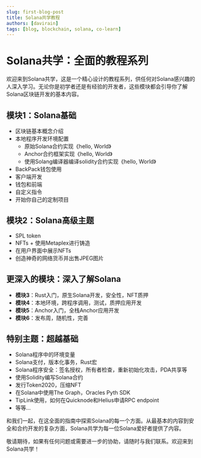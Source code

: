 ```yaml
---
slug: first-blog-post
title: Solana共学教程
authors: [davirain]
tags: [blog, blockchain, solana, co-learn]
---
```


<!-- truncate -->

# Solana共学：全面的教程系列

欢迎来到Solana共学，这是一个精心设计的教程系列，供任何对Solana感兴趣的人深入学习。无论你是初学者还是有经验的开发者，这些模块都会引导你了解Solana区块链开发的基本内容。

## 模块1：Solana基础

- 区块链基本概念介绍
- 本地程序开发环境配置
    - 原始Solana合约实现《hello, World》
    - Anchor合约框架实现《hello, World》
    - 使用Solang编译器编译solidity合约实现《hello, World》
- BackPack钱包使用
- 客户端开发
- 钱包和前端
- 自定义指令
- 开始你自己的定制项目

## 模块2：Solana高级主题

- SPL token
- NFTs + 使用Metaplex进行铸造
- 在用户界面中展示NFTs
- 创造神奇的网络货币并出售JPEG图片

## 更深入的模块：深入了解Solana

- **模块3**：Rust入门，原生Solana开发，安全性，NFT质押
- **模块4**：本地环境，跨程序调用，测试，质押应用开发
- **模块5**：Anchor入门，全栈Anchor应用开发
- **模块6**：发布周，随机性，完善

## 特别主题：超越基础

- Solana程序中的环境变量
- Solana支付，版本化事务，Rust宏
- Solana程序安全：签名授权，所有者检查，重新初始化攻击，PDA共享等
- 使用Solidity编写Solana合约
- 发行Token2020，压缩NFT
- 在Solana中使用The Graph，Oracles Pyth SDK
- TipLink使用，如何在Quicknode和Helius申请RPC endpoint
- 等等...

和我们一起，在这全面的指南中探索Solana的每一个方面。从最基本的内容到安全和合约开发的复杂方面，Solana共学为每一位Solana爱好者提供了内容。

敬请期待，如果有任何问题或需要进一步的协助，请随时与我们联系。欢迎来到Solana共学！

